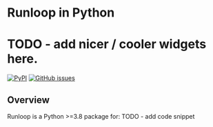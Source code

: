 # Runloop in Python

# TODO - add nicer / cooler widgets here.

[![PyPI](https://img.shields.io/pypi/v/runloop.svg?logo=pypi&logoColor=white)](https://pypi.org/project/runloop/)
[![GitHub issues](https://img.shields.io/github/issues/runloopai/runloop.svg?logo=github)](https://github.com/runloopai/runloop/issues)

## Overview

Runloop is a Python >=3.8 package for: TODO - add code snippet
